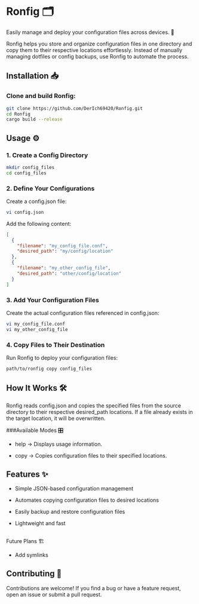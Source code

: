 # Ronfig 🗂️

Easily manage and deploy your configuration files across devices. 🚀

Ronfig helps you store and organize configuration files in one directory and copy them to their respective locations effortlessly. Instead of manually managing dotfiles or config backups, use Ronfig to automate the process.

## Installation 📥

### Clone and build Ronfig:

```bash
git clone https://github.com/DerIch69420/Ronfig.git
cd Ronfig
cargo build --release
```

## Usage ⚙️

### 1. Create a Config Directory

```bash
mkdir config_files
cd config_files
```

### 2. Define Your Configurations

Create a config.json file:

```bash
vi config.json
```

Add the following content:

```json
[
  {
    "filename": "my_config_file.conf",
    "desired_path": "my/config/location"
  },
  {
    "filename": "my_other_config_file",
    "desired_path": "other/config/location"
  }
]
```

### 3. Add Your Configuration Files

Create the actual configuration files referenced in config.json:

```bash
vi my_config_file.conf
vi my_other_config_file
```

### 4. Copy Files to Their Destination

Run Ronfig to deploy your configuration files:

```bash
path/to/ronfig copy config_files
```

## How It Works 🛠️

Ronfig reads config.json and copies the specified files from the source directory to their respective desired_path locations. If a file already exists in the target location, it will be overwritten.

###Available Modes 🎛️

* help → Displays usage information.

* copy → Copies configuration files to their specified locations.


## Features ✨

* Simple JSON-based configuration management

* Automates copying configuration files to desired locations

* Easily backup and restore configuration files

* Lightweight and fast

##
Future Plans 🏗️

* Add symlinks


## Contributing 🤝

Contributions are welcome! If you find a bug or have a feature request, open an issue or submit a pull request.

